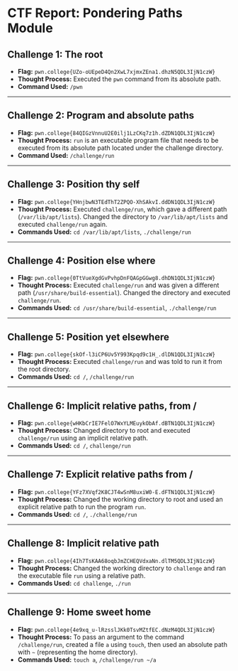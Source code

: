 # CTF Report: Pondering Paths Module

## Challenge 1: The root
- **Flag:** `pwn.college{UZo-oUEpeD4Qn2XwL7xjmxZEna1.dhzN5QDL3IjN1czW}`
- **Thought Process:** Executed the `pwn` command from its absolute path.
- **Command Used:** `/pwn`

---

## Challenge 2: Program and absolute paths
- **Flag:** `pwn.college{84QIGzVnnuU2E0ilj1LzCKq7z1h.dZDN1QDL3IjN1czW}`
- **Thought Process:** `run` is an executable program file that needs to be executed from its absolute path located under the challenge directory.
- **Command Used:** `/challenge/run`

---

## Challenge 3: Position thy self
- **Flag:** `pwn.college{YHnjbwN3TEdThT2ZPQO-XhSAkvI.ddDN1QDL3IjN1czW}`
- **Thought Process:** Executed `challenge/run`, which gave a different path (`/var/lib/apt/lists`). Changed the directory to `/var/lib/apt/lists` and executed `challenge/run` again.
- **Commands Used:** `cd /var/lib/apt/lists`, `./challenge/run`

---

## Challenge 4: Position else where
- **Flag:** `pwn.college{0TtVueXgdGvPvhpDnFQAGpGGwg8.dhDN1QDL3IjN1czW}`
- **Thought Process:** Executed `challenge/run` and was given a different path (`/usr/share/build-essential`). Changed the directory and executed `challenge/run`.
- **Commands Used:** `cd /usr/share/build-essential`, `./challenge/run`

---

## Challenge 5: Position yet elsewhere
- **Flag:** `pwn.college{skOf-l3iCP6Uv5Y993Kpqd9c1H_.dlDN1QDL3IjN1czW}`
- **Thought Process:** Executed `challenge/run` and was told to run it from the root directory.
- **Commands Used:** `cd /`, `/challenge/run`

---

## Challenge 6: Implicit relative paths, from /
- **Flag:** `pwn.college{wHKbCrIE7FelO7WxYLMEuykObAf.dBTN1QDL3IjN1czW}`
- **Thought Process:** Changed directory to root and executed `challenge/run` using an implicit relative path.
- **Commands Used:** `cd /`, `challenge/run`

---

## Challenge 7: Explicit relative paths from /
- **Flag:** `pwn.college{YFz7XVqf2K8CJT4wSnM8uxiW0-E.dFTN1QDL3IjN1czW}`
- **Thought Process:** Changed the working directory to root and used an explicit relative path to run the program `run`.
- **Commands Used:** `cd /`, `./challenge/run`

---

## Challenge 8: Implicit relative path
- **Flag:** `pwn.college{4Ih7TsKAA68oqbJmZCHEQVdxaNn.dlTM5QDL3IjN1czW}`
- **Thought Process:** Changed the working directory to `challenge` and ran the executable file `run` using a relative path.
- **Commands Used:** `cd challenge`, `./run`

---

## Challenge 9: Home sweet home
- **Flag:** `pwn.college{4e9xq_u-lRzsslJKk0TsvMZtfEC.dNzM4QDL3IjN1czW}`
- **Thought Process:** To pass an argument to the command `/challenge/run`, created a file `a` using `touch`, then used an absolute path with `~` (representing the home directory).
- **Commands Used:** `touch a`, `/challenge/run ~/a`
